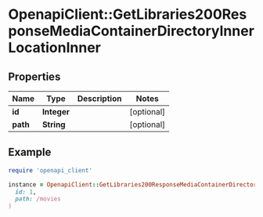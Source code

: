 # OpenapiClient::GetLibraries200ResponseMediaContainerDirectoryInnerLocationInner

## Properties

| Name | Type | Description | Notes |
| ---- | ---- | ----------- | ----- |
| **id** | **Integer** |  | [optional] |
| **path** | **String** |  | [optional] |

## Example

```ruby
require 'openapi_client'

instance = OpenapiClient::GetLibraries200ResponseMediaContainerDirectoryInnerLocationInner.new(
  id: 1,
  path: /movies
)
```

